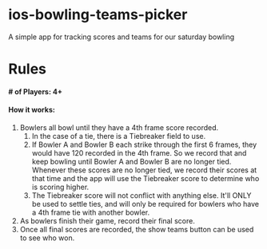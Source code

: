 # ios-bowling-teams-picker
A simple app for tracking scores and teams for our saturday bowling

# Rules
#### # of Players: 4+
#### How it works: 
1. Bowlers all bowl until they have a 4th frame score recorded. 
    1. In the case of a tie, there is a Tiebreaker field to use.
    1. If Bowler A and Bowler B each strike through the first 6 frames, they would have 120 recorded in the 4th frame. So we record that and keep bowling until Bowler A and Bowler B are no longer tied. Whenever these scores are no longer tied, we record their scores at that time and the app will use the Tiebreaker score to determine who is scoring higher.
    1. The Tiebreaker score will not conflict with anything else. It'll ONLY be used to settle ties, and will only be required for bowlers who have a 4th frame tie with another bowler.
1. As bowlers finish their game, record their final score.
1. Once all final scores are recorded, the show teams button can be used to see who won.

